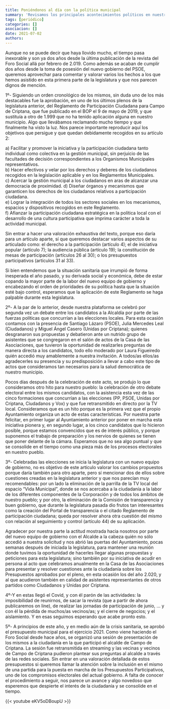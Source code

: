 ```yaml
---
title: Poniéndonos al día con la política municipal
summary: 'Revisamos los principales acontecimientos políticos en nuestro pueblo desde el comienzo de la crisis de la COVID.'
tags: [periódico]
categories: []
asociacion: []
date: 2021-07-02
authors: 
---
```


Aunque no se puede decir que haya llovido mucho, el tiempo pasa inexorable y son ya dos años desde la última publicación de la revista del Foro Social allá por febrero de 2.019. Como además se acaban de cumplir dos años desde la toma de posesión del nuevo gobierno del PSOE, queremos aprovechar para comentar y valorar varios los hechos a los que hemos asistido en esta primera parte de la legislatura y que nos parecen dignos de mención.

1º- Siguiendo un orden cronológico de los mismos, sin duda uno de los más destacables fue la aprobación, en uno de los últimos plenos de la legislatura anterior, del Reglamento de Participación Ciudadana para Campo de Criptana, que fue publicado en el BOP el 9 de mayo de 2019, y que sustituía a otro de 1.999 que no ha tenido aplicación alguna en nuestro municipio. Algo que llevábamos reclamando mucho tiempo y que finalmente ha visto la luz. Nos parece importante reproducir aquí los objetivos que persigue y que quedan debidamente recogidos en su artículo 2: 

a) Facilitar y promover la iniciativa y la participación ciudadana tanto individual como colectiva en la gestión municipal, sin perjuicio de las facultades de decisión correspondientes a los Organismos Municipales representativos.   
b) Hacer efectivos y velar por los derechos y deberes de los ciudadanos recogidos en la legislación aplicable y en los Reglamentos Municipales.  
c) Acercar la gestión municipal a los ciudadanos en aras de alcanzar una democracia de proximidad. 
d) Diseñar órganos y mecanismos que garanticen los derechos de los ciudadanos relativos a participación ciudadana.  
e) Lograr la integración de todos los sectores sociales en los mecanismos, espacios y dispositivos recogidos en este Reglamento.  
f) Afianzar la participación ciudadana estratégica en la política local con el desarrollo de una cultura participativa que imprima carácter a toda la actividad municipal. 

Sin entrar a hacer una valoración exhaustiva del texto, porque eso daría para un artículo aparte, sí que queremos destacar varios aspectos de su articulado como: el derecho a la participación (artículo 4); el de iniciativa popular (artículo 7); la audiencia pública (artículo 19); la constitución de mesas de participación (artículos 26 al 30); o los presupuestos participativos (artículos 31 al 33). 

Si bien entendemos que la situación sanitaria que irrumpió de forma inesperada el año pasado, y su derivada social y económica, debe de estar copando la mayor parte de la labor del nuevo equipo de gobierno y encabezando el orden de prioridades de su política hasta que la situación esté bajo control, esperamos que la aplicación de este Reglamento se haga palpable durante esta legislatura.

2º- A la par de lo anterior, desde nuestra plataforma se celebró por segunda vez un debate entre los candidatos a la Alcaldía por parte de las fuerzas políticas que concurrían a las elecciones locales. Para esta ocasión contamos con la presencia de Santiago Lázaro (PSOE), Julia Mercedes Leal (Ciudadanos) y Miguel Ángel Casero (Unidas por Criptana); quienes desgranaron sus propuestas y debatieron ante un nutrido grupo de asistentes que se congregaron en el salón de actos de la Casa de las Asociaciones, que tuvieron la oportunidad de realizarles preguntas de manera directa a los candidatos, todo ello moderado por Laura Figueiredo quién accedió muy amablemente a nuestra invitación. A todos/as ellos/as agradecerles su presencia y su predisposición a llevar a cabo este tipo de actos que consideramos tan necesarios para la salud democrática de nuestro municipio. 

Pocos días después de la celebración de este acto, se produjo lo que consideramos otro hito para nuestro pueblo: la celebración de otro debate electoral entre los mismos candidatos, con la asistencia esta vez de las cinco formaciones que concurrían a las elecciones (PP, PSOE, Unidas por Criptana, Ciudadanos y Vox) y que fue retransmitido en directo por la TV local. Consideramos que es un hito porque es la primera vez que el propio Ayuntamiento organiza un acto de estas características. Por nuestra parte felicitar, en primer lugar al Ayuntamiento anterior por poner en marcha esta iniciativa pionera y, en segundo lugar, a los cinco candidatos que lo hicieron posible, porque estamos convencidos que es de interés público, y porque suponemos el trabajo de preparación y los nervios de quienes se tienen que poner delante de la cámara. Esperamos que no sea algo puntual y que se consolide en el tiempo como una pieza más de los procesos electorales en nuestro pueblo.

3º- Celebradas las elecciones se inicia la legislatura con un nuevo equipo de gobierno, no es objetivo de este artículo valorar los cambios propuestos porque daría también para otro aparte, pero sí mencionar dos de ellos sobre cuestiones creadas en la legislatura anterior y que nos parecían muy recomendables: por un lado la eliminación de la parrilla de la TV local del espacio “Vida Municipal”, donde se nos acercaba a la ciudadanía a la labor de los diferentes componentes de la Corporación y de todos los ámbitos de nuestro pueblo; y por otro, la eliminación de la Comisión de transparencia y buen gobierno, que durante la legislatura pasada dio frutos tan interesantes como la creación del Portal de transparencia o el citado Reglamento de participación ciudadana; queda por resolver ahora otra cuestión del mismo con relación al seguimiento y control (artículo 44) de su aplicación. 

Agradecer por nuestra parte la actitud mostrada hacia nosotros por parte del nuevo equipo de gobierno con el Alcalde a la cabeza quién no sólo accedió a nuestra solicitud y nos abrió las puertas del Ayuntamiento, pocas semanas después de iniciada la legislatura, para mantener una reunión donde tuvimos la oportunidad de  hacerles llegar algunas propuestas y peticiones para esta legislatura; sino también por su iniciativa de acudir en persona al acto que celebramos anualmente en la Casa de las Asociaciones para presentar y resolver cuestiones ante la ciudadanía sobre los Presupuestos aprobados por el pleno, en esta ocasión los del año 2.020, y al que acudieron también en calidad de asistentes representantes de otros partidos como Ciudadanos y Unidas por Criptana.

4º-Y en estas llegó el Covid, y con él parón de las actividades: la imposibilidad de reunirnos, de sacar la revista (que a partir de ahora publicaremos on line), de realizar las jornadas de participación de junio, ... y con él la pérdida de muchos/as vecinos/as; y el cierre de negocios; y el aislamiento. Y en esas seguimos esperando que acabe pronto esto.

5º- A principios de este año, y en medio aún de la crisis sanitaria, se aprobó el presupuesto municipal para el ejercicio 2021. Como viene haciendo el Foro Social desde hace años, se organizó una sesión de presentación de los mismos a la ciudadanía en la que participó el alcalde de Campo de Criptana. La sesión fue retransmitida en streaming y las vecinas y vecinos de Campo de Criptana pudieron plantear sus preguntas al alcalde a través de las redes sociales. Sin entrar en una valoración detallada de estos presupuestos si queremos llamar la atención sobre la inclusión en el mismo de una partida para la puesta en marcha de los Presupuestos Participativos, uno de los compromisos electorales del actual gobierno. A falta de conocer el procedimiento a seguir, nos parece un avance y algo novedoso que esperemos que despierte el interés de la ciudadanía y se consolide en el tiempo.

{{< youtube eKV5oDBoupU >}}



